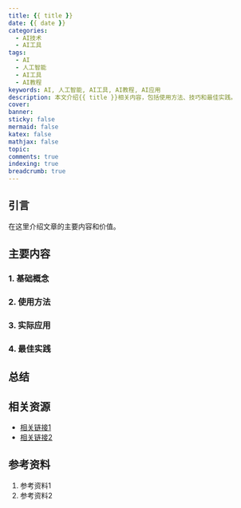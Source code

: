 ```yaml
---
title: {{ title }}
date: {{ date }}
categories: 
  - AI技术
  - AI工具
tags: 
  - AI
  - 人工智能
  - AI工具
  - AI教程
keywords: AI, 人工智能, AI工具, AI教程, AI应用
description: 本文介绍{{ title }}相关内容，包括使用方法、技巧和最佳实践。
cover: 
banner: 
sticky: false
mermaid: false
katex: false
mathjax: false
topic: 
comments: true
indexing: true
breadcrumb: true
---
```


## 引言

在这里介绍文章的主要内容和价值。

## 主要内容

### 1. 基础概念

### 2. 使用方法

### 3. 实际应用

### 4. 最佳实践

## 总结

## 相关资源

- [相关链接1](链接地址)
- [相关链接2](链接地址)

## 参考资料

1. 参考资料1
2. 参考资料2